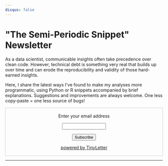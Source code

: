 ```yaml
---
disqus: false
---
```


# "The Semi-Periodic Snippet" Newsletter

As a data scientist, communicable insights often take precedence over clean code. However, technical debt is something very real that builds up over time and can erode the reproducibility and validity of those hard-earned insights.

Here, I share the latest ways I've found to make my analyses more programmatic, using Python or R snippets accompanied by brief explanations. Suggestions and improvements are always welcome. One less copy-paste = one less source of bugs! 

<form style="border:1px solid #ccc;padding:3px;text-align:center;" action="https://tinyletter.com/rayheberer" method="post" target="popupwindow" onsubmit="window.open('https://tinyletter.com/rayheberer', 'popupwindow', 'scrollbars=yes,width=800,height=600');return true"><p><label for="tlemail">Enter your email address</label></p><p><input type="text" style="width:140px" name="email" id="tlemail" /></p><input type="hidden" value="1" name="embed"/><input type="submit" value="Subscribe" /><p><a href="https://tinyletter.com" target="_blank">powered by TinyLetter</a></p></form>

<hr>
